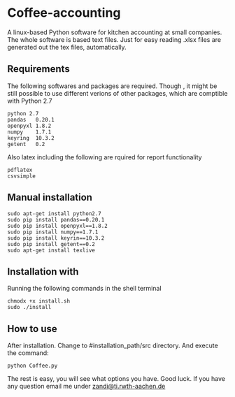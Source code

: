 # Coffee-accounting
A linux-based Python software for kitchen accounting at small companies.
The whole software is based text files. Just for easy reading .xlsx files are generated out the tex files, automatically.

## Requirements
The following softwares and packages are required. Though , it might be still possible to use different verions of other packages, which are comptible with Python 2.7

    python 2.7
    pandas   0.20.1
    openpyxl 1.8.2
    numpy    1.7.1
    keyring  10.3.2
    getent   0.2
 
Also latex including the following are rquired for report functionality

    pdflatex
    csvsimple
    
## Manual installation
    
    sudo apt-get install python2.7
    sudo pip install pandas==0.20.1
    sudo pip install openpyxl==1.8.2
    sudo pip install numpy==1.7.1
    sudo pip install keyrin==10.3.2
    sudo pip install getent==0.2
    sudo apt-get install texlive
    
## Installation with 
Running the following commands in the shell terminal
    
    chmodx +x install.sh
    sudo ./install
    
## How to use
After installation. Change to #installation_path/src directory. And execute the command:

    python Coffee.py

The rest is easy, you will see what options you have. Good luck. If you have any question email me under zandi@ti.rwth-aachen.de
    
